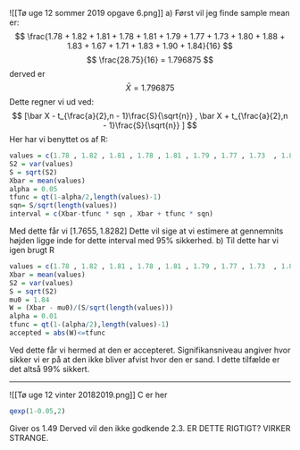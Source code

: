 ![[Tø uge 12 sommer 2019 opgave 6.png]]
a)
Først vil jeg finde sample mean er:
$$
\frac{1.78 + 1.82 + 1.81 + 1.78 + 1.81 + 1.79 + 1.77 + 1.73  + 1.80  +  1.88  +  1.83  +  1.67  +  1.71 +  1.83  +  1.90  +  1.84}{16}
$$
$$
\frac{28.75}{16} =  1.796875
$$
derved er
$$
\bar X = 1.796875
$$
Dette regner vi ud ved:
$$
[\bar X  -  t_{\frac{a}{2},n - 1}\frac{S}{\sqrt{n}} , \bar X  + t_{\frac{a}{2},n - 1}\frac{S}{\sqrt{n}} ]
$$
Her har vi benyttet os af R:
```R
values = c(1.78 , 1.82 , 1.81 , 1.78 , 1.81 , 1.79 , 1.77 , 1.73  , 1.80  ,  1.88  ,  1.83  ,  1.67  ,  1.71 ,  1.83  ,  1.90  ,  1.84)  
S2 = var(values)  
S = sqrt(S2)  
Xbar = mean(values)  
alpha = 0.05  
tfunc = qt(1-alpha/2,length(values)-1)  
sqn= S/sqrt(length(values))  
interval = c(Xbar-tfunc * sqn , Xbar + tfunc * sqn)
```

Med dette får vi 
$[1.7655,1.8282]$
Dette vil sige at vi estimere at gennemnits højden ligge inde for dette interval med 95% sikkerhed.
 b)
 Til dette har vi igen brugt R
 ```R
 values = c(1.78 , 1.82 , 1.81 , 1.78 , 1.81 , 1.79 , 1.77 , 1.73  , 1.80  ,  1.88  ,  1.83  ,  1.67  ,  1.71 ,  1.83  ,  1.90  ,  1.84)  
Xbar = mean(values)  
S2 = var(values)  
S = sqrt(S2)  
mu0 = 1.84  
W = (Xbar - mu0)/(S/sqrt(length(values)))  
alpha = 0.01  
tfunc = qt(1-(alpha/2),length(values)-1)  
accepted = abs(W)<=tfunc
 ```
 Ved dette får vi hermed at den er accepteret. Signifikansniveau angiver hvor sikker vi er på at den ikke bliver afvist hvor den er sand. I dette tilfælde er det altså 99% sikkert.
 ___
 ![[Tø uge 12 vinter 20182019.png]]
 C er her
 ```R
 qexp(1-0.05,2)
 ```
 Giver os 1.49
 Derved vil den ikke godkende 2.3.
 ER DETTE RIGTIGT? VIRKER STRANGE.